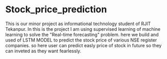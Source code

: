 # Stock_price_prediction
This is our minor project as informational technology student of RJIT Tekanpur.
In this is the project I am using supervised learning of machine learning to solve the "Real-time forecasting" problem.
here we build and used of LSTM MODEL to predict the stock price of various NSE register companies. so here user can predict easly price of stock in future
so they can inveted as they want fearlessly.
        


